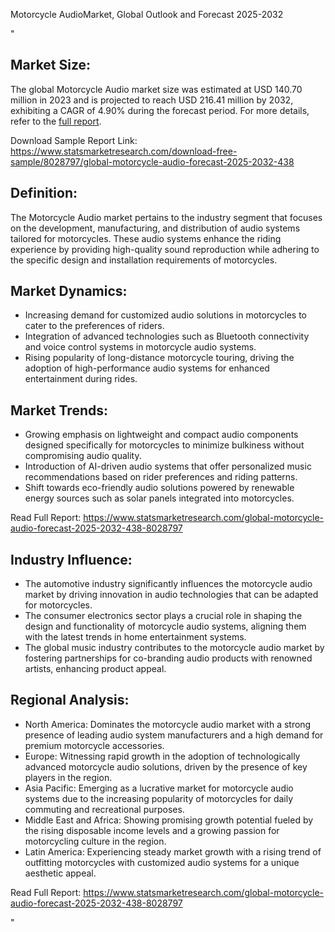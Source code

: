 Motorcycle AudioMarket, Global Outlook and Forecast 2025-2032

"<h2>Market Size:</h2>
<p>The global Motorcycle Audio market size was estimated at USD 140.70 million in 2023 and is projected to reach USD 216.41 million by 2032, exhibiting a CAGR of 4.90% during the forecast period. For more details, refer to the <a href='https://www.statsmarketresearch.com/global-motorcycle-audio-forecast-2025-2032-438-8028797'>full report</a>.</p>
<p>Download Sample Report Link: <a href='https://www.statsmarketresearch.com/download-free-sample/8028797/global-motorcycle-audio-forecast-2025-2032-438'>https://www.statsmarketresearch.com/download-free-sample/8028797/global-motorcycle-audio-forecast-2025-2032-438</a></p>

<h2>Definition:</h2>
<p>The Motorcycle Audio market pertains to the industry segment that focuses on the development, manufacturing, and distribution of audio systems tailored for motorcycles. These audio systems enhance the riding experience by providing high-quality sound reproduction while adhering to the specific design and installation requirements of motorcycles.</p>

<h2>Market Dynamics:</h2>
<ul>
  <li>Increasing demand for customized audio solutions in motorcycles to cater to the preferences of riders.</li>
  <li>Integration of advanced technologies such as Bluetooth connectivity and voice control systems in motorcycle audio systems.</li>
  <li>Rising popularity of long-distance motorcycle touring, driving the adoption of high-performance audio systems for enhanced entertainment during rides.</li>
</ul>

<h2>Market Trends:</h2>
<ul>
  <li>Growing emphasis on lightweight and compact audio components designed specifically for motorcycles to minimize bulkiness without compromising audio quality.</li>
  <li>Introduction of AI-driven audio systems that offer personalized music recommendations based on rider preferences and riding patterns.</li>
  <li>Shift towards eco-friendly audio solutions powered by renewable energy sources such as solar panels integrated into motorcycles.</li>
</ul>
<p>Read Full Report: <a href='https://www.statsmarketresearch.com/global-motorcycle-audio-forecast-2025-2032-438-8028797'>https://www.statsmarketresearch.com/global-motorcycle-audio-forecast-2025-2032-438-8028797</a></p>

<h2>Industry Influence:</h2>
<ul>
  <li>The automotive industry significantly influences the motorcycle audio market by driving innovation in audio technologies that can be adapted for motorcycles.</li>
  <li>The consumer electronics sector plays a crucial role in shaping the design and functionality of motorcycle audio systems, aligning them with the latest trends in home entertainment systems.</li>
  <li>The global music industry contributes to the motorcycle audio market by fostering partnerships for co-branding audio products with renowned artists, enhancing product appeal.</li>
</ul>

<h2>Regional Analysis:</h2>
<ul>
  <li>North America: Dominates the motorcycle audio market with a strong presence of leading audio system manufacturers and a high demand for premium motorcycle accessories.</li>
  <li>Europe: Witnessing rapid growth in the adoption of technologically advanced motorcycle audio solutions, driven by the presence of key players in the region.</li>
  <li>Asia Pacific: Emerging as a lucrative market for motorcycle audio systems due to the increasing popularity of motorcycles for daily commuting and recreational purposes.</li>
  <li>Middle East and Africa: Showing promising growth potential fueled by the rising disposable income levels and a growing passion for motorcycling culture in the region.</li>
  <li>Latin America: Experiencing steady market growth with a rising trend of outfitting motorcycles with customized audio systems for a unique aesthetic appeal.</li>
</ul>
<p>Read Full Report: <a href='https://www.statsmarketresearch.com/global-motorcycle-audio-forecast-2025-2032-438-8028797'>https://www.statsmarketresearch.com/global-motorcycle-audio-forecast-2025-2032-438-8028797</a></p>"
